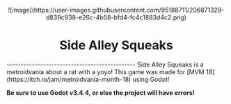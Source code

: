 <p align="center">
  ![image](https://user-images.githubusercontent.com/95188711/206871329-d839c938-e26c-4b58-bfd4-fc4c1883d4c2.png)
  <h1 align="center">Side Alley Squeaks</h1>
</p>
----------------------------------------------
Side Alley Squeaks is a metroidvania about a rat with a yoyo! This game was made for [MVM 18](https://itch.io/jam/metroidvania-month-18) using Godot!

**Be sure to use Godot v3.4.4, or else the project will have errors!**
